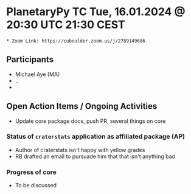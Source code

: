 # PlanetaryPy TC  Tue, 16.01.2024 @ 20:30 UTC 21:30 CEST
	* Zoom Link: https://cuboulder.zoom.us/j/2789149686

## Participants
- Michael Aye (MA)
- ..
- 
## Open Action Items / Ongoing Activities
- Update core package docs, push PR, several things on core

### Status of `craterstats` application as affiliated package (AP)
- Author of craterstats isn't happy with yellow grades
- RB drafted an email to pursuade him that that isn't anything bad
 
### Progress of core
- To be discussed

